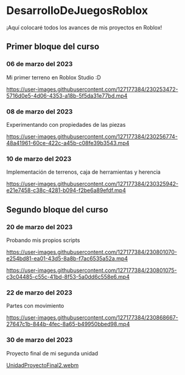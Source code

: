 # DesarrolloDeJuegosRoblox

¡Aquí colocaré todos los avances de mis proyectos en Roblox!

## Primer bloque del curso

### 06 de marzo del 2023
Mi primer terreno en Roblox Studio :D

https://user-images.githubusercontent.com/127177384/230253472-5716d0e5-4d06-4353-a18b-5f5da31e77bd.mp4


### 08 de marzo del 2023
Experimentando con propiedades de las piezas

https://user-images.githubusercontent.com/127177384/230256774-48a41961-60ce-422c-a45b-c08fe39b3543.mp4

### 10 de marzo del 2023
Implementación de terrenos, caja de herramientas y herencia

https://user-images.githubusercontent.com/127177384/230325942-e21e7458-c38c-4281-b094-f2be6a89efdf.mp4

## Segundo bloque del curso

### 20 de marzo del 2023
Probando mis propios scripts

https://user-images.githubusercontent.com/127177384/230801070-e254bd81-ea01-43d5-8a8b-f7ac6535a52a.mp4

https://user-images.githubusercontent.com/127177384/230801075-c3c04485-c55c-41bd-8f53-5a0dd6c558e6.mp4

### 22 de marzo del 2023
Partes con movimiento

https://user-images.githubusercontent.com/127177384/230868667-27647c1b-844b-4fec-8a65-b49950bbed98.mp4

### 30 de marzo del 2023
Proyecto final de mi segunda unidad

[UnidadProyectoFinal2.webm](https://user-images.githubusercontent.com/127177384/230866905-6f948c6e-1b0a-4272-9399-fd10ac34215f.webm)
